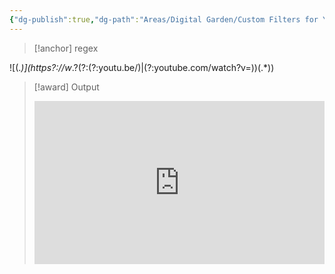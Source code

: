 ```yaml
---
{"dg-publish":true,"dg-path":"Areas/Digital Garden/Custom Filters for YT.md","permalink":"/areas/digital-garden/custom-filters-for-yt/","created":"2024-09-02T19:03:49.874-07:00","updated":"2024-09-02T19:04:36.618-07:00"}
---
```


>[!anchor] regex

!\[(.*)\]\(https?:\/\/w*\.?(?:(?:youtu\.be\/)|(?:youtube\.com\/watch\?v=))(.*)\)

>[!award] Output
><iframe src="https://www.youtube.com/embed/$2" title="$1" style="width:100%; aspect-ratio:16/9" loading="lazy" frameborder="0" allow="accelerometer; autoplay; clipboard-write; encrypted-media; gyroscope; picture-in-picture; web-share" allowfullscreen></iframe>
 